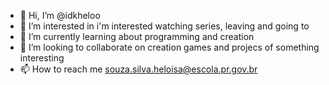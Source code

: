- 👋 Hi, I’m @idkheloo
- 👀 I’m interested in i'm interested watching series, leaving and going to 
- 🌱 I’m currently learning about programming and creation
- 💞️ I’m looking to collaborate on creation games and projecs of something interesting 
- 📫 How to reach me souza.silva.heloisa@escola.pr.gov.br

<!---
idkheloo/idkheloo is a ✨ special ✨ repository because its `README.md` (this file) appears on your GitHub profile.
You can click the Preview link to take a look at your changes.
--->
